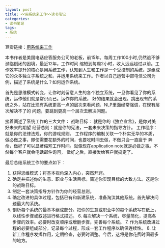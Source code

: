 ```yaml
---
layout: post
title: <<用系统来工作>>读书笔记
categories:
- 读书笔记
tags:
- 系统
---
```

豆瓣链接：[用系统来工作](http://book.douban.com/subject/25894706/)

本书作者是美国电话应答服务公司的老板，前15年，每周工作100小时,仍然逃不够濒临倒闭的困境，最近12年，工作时间
缩短到每周2小时，收入远远超过以前。工作效率提升的核心是用系统工作，认知到人生和工作是一个受控制的系统，是组成
它的众多独立子系统之和。并运用系统来工作。作者以自己运营中部电信公司为例，描述了系统是什么？如何运作系统。

首先是思维模式转变，让你时刻留意人生的各个独立系统，一旦你看见了你的系统，运作他们就是常识而已。运作你的系统，
好的结果就会出现。跳出现有的系统之外，站在比现有系统更高一点的层次来看问题，NLP里面经常强调，在现有层次解决不了的
问题，要跳到更高一个层次去解决问题。

接着阐述了系统工作的三大文件：
    战略目标： 就是你的《独立宣言》，是你对美好未来的期望
    经营总则：就是你的宪法，一套未来决策的指导方针。
    工作程序：就是你的法律法规，你的游戏规则。
    工作程序的编制关联一个朴实无华的本质，做必做之事，即使需要花额外的时间，也要吃时间去做，不做只会一直疲于
    奔命，做好了可以显著缩短工作时间。就像现在application note就是必做之事。不然每个客户就会电话邮件询问，
    做好之后，直接发给客户就搞定了。

最后总结系统工作的要点如下：
1. 获得思维模式；将基本视角深入内心，突然开窍。 
2. 确定并描述你的生意、职业与生活目标。简述你实现目标的大致方法。这是你的战略目标。
3. 制定一套决策指导方针作为你的经营总则。 
4. 确定改进的具体过程，包括已有和新建系统，准备淘汰其他系统。首先解决问题最大的系统。
5. 剖析每个系统的最基本组成部分。把你的生意或职业中的每个系统写在纸上，以线性步骤或叙述进行格式描述。
        6. 每次解决一个系统，尽量简化，提高各步骤的效率。必要时改变顺序或增删步骤，完善每个系统。 
        7. 作为系统改进过程的必要组成部分，记录每个过程，形成一套工作程序以确保连续性。 
        8. 让新工作程序发挥作用，定期检查，必要时调整。今后，这将是你花费时间最多的地方。


